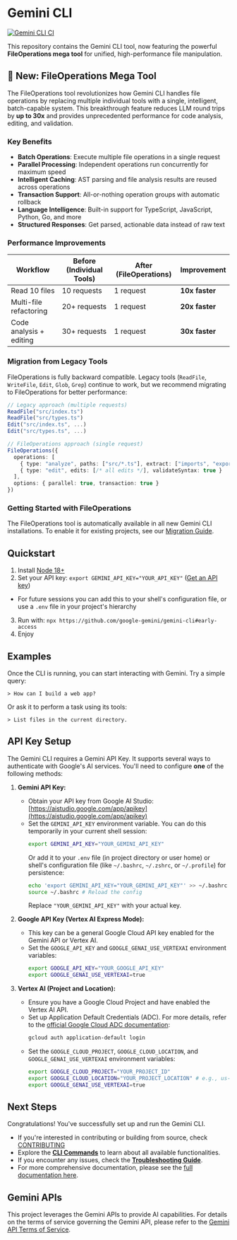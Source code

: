 # Gemini CLI

[![Gemini CLI CI](https://github.com/google-gemini/gemini-cli/actions/workflows/ci.yml/badge.svg)](https://github.com/google-gemini/gemini-cli/actions/workflows/ci.yml)

This repository contains the Gemini CLI tool, now featuring the powerful **FileOperations mega tool** for unified, high-performance file manipulation.

## 🚀 New: FileOperations Mega Tool

The FileOperations tool revolutionizes how Gemini CLI handles file operations by replacing multiple individual tools with a single, intelligent, batch-capable system. This breakthrough feature reduces LLM round trips by **up to 30x** and provides unprecedented performance for code analysis, editing, and validation.

### Key Benefits

- **Batch Operations**: Execute multiple file operations in a single request
- **Parallel Processing**: Independent operations run concurrently for maximum speed
- **Intelligent Caching**: AST parsing and file analysis results are reused across operations
- **Transaction Support**: All-or-nothing operation groups with automatic rollback
- **Language Intelligence**: Built-in support for TypeScript, JavaScript, Python, Go, and more
- **Structured Responses**: Get parsed, actionable data instead of raw text

### Performance Improvements

| Workflow | Before (Individual Tools) | After (FileOperations) | Improvement |
|----------|---------------------------|------------------------|-------------|
| Read 10 files | 10 requests | 1 request | **10x faster** |
| Multi-file refactoring | 20+ requests | 1 request | **20x faster** |
| Code analysis + editing | 30+ requests | 1 request | **30x faster** |

### Migration from Legacy Tools

FileOperations is fully backward compatible. Legacy tools (`ReadFile`, `WriteFile`, `Edit`, `Glob`, `Grep`) continue to work, but we recommend migrating to FileOperations for better performance:

```typescript
// Legacy approach (multiple requests)
ReadFile("src/index.ts")
ReadFile("src/types.ts") 
Edit("src/index.ts", ...)
Edit("src/types.ts", ...)

// FileOperations approach (single request)
FileOperations({
  operations: [
    { type: "analyze", paths: ["src/*.ts"], extract: ["imports", "exports"] },
    { type: "edit", edits: [/* all edits */], validateSyntax: true }
  ],
  options: { parallel: true, transaction: true }
})
```

### Getting Started with FileOperations

The FileOperations tool is automatically available in all new Gemini CLI installations. To enable it for existing projects, see our [Migration Guide](./docs/fileoperations-migration-guide.md).

## Quickstart

1. Install [Node 18+](https://nodejs.org/en/download)
2. Set your API key: `export GEMINI_API_KEY="YOUR_API_KEY"` ([Get an API key](https://aistudio.google.com/apikey))

- For future sessions you can add this to your shell's configuration file, or use a `.env` file in your project's hierarchy

3. Run with: `npx https://github.com/google-gemini/gemini-cli#early-access`
4. Enjoy

## Examples

Once the CLI is running, you can start interacting with Gemini. Try a simple query:

```
> How can I build a web app?
```

Or ask it to perform a task using its tools:

```
> List files in the current directory.
```

## API Key Setup

The Gemini CLI requires a Gemini API Key. It supports several ways to authenticate with Google's AI services. You'll need to configure **one** of the following methods:

1.  **Gemini API Key:**

    - Obtain your API key from Google AI Studio: [https://aistudio.google.com/app/apikey](https://aistudio.google.com/app/apikey)
    - Set the `GEMINI_API_KEY` environment variable. You can do this temporarily in your current shell session:
      ```bash
      export GEMINI_API_KEY="YOUR_GEMINI_API_KEY"
      ```
      Or add it to your `.env` file (in project directory or user home) or shell's configuration file (like `~/.bashrc`, `~/.zshrc`, or `~/.profile`) for persistence:
      ```bash
      echo 'export GEMINI_API_KEY="YOUR_GEMINI_API_KEY"' >> ~/.bashrc # Or your preferred shell config file
      source ~/.bashrc # Reload the config
      ```
      Replace `"YOUR_GEMINI_API_KEY"` with your actual key.

2.  **Google API Key (Vertex AI Express Mode):**

    - This key can be a general Google Cloud API key enabled for the Gemini API or Vertex AI.
    - Set the `GOOGLE_API_KEY` and `GOOGLE_GENAI_USE_VERTEXAI` environment variables:
      ```bash
      export GOOGLE_API_KEY="YOUR_GOOGLE_API_KEY"
      export GOOGLE_GENAI_USE_VERTEXAI=true
      ```

3.  **Vertex AI (Project and Location):**
    - Ensure you have a Google Cloud Project and have enabled the Vertex AI API.
    - Set up Application Default Credentials (ADC). For more details, refer to the [official Google Cloud ADC documentation](https://cloud.google.com/docs/authentication/provide-credentials-adc):
      ```bash
      gcloud auth application-default login
      ```
    - Set the `GOOGLE_CLOUD_PROJECT`, `GOOGLE_CLOUD_LOCATION`, and `GOOGLE_GENAI_USE_VERTEXAI` environment variables:
      ```bash
      export GOOGLE_CLOUD_PROJECT="YOUR_PROJECT_ID"
      export GOOGLE_CLOUD_LOCATION="YOUR_PROJECT_LOCATION" # e.g., us-central1
      export GOOGLE_GENAI_USE_VERTEXAI=true
      ```

## Next Steps

Congratulations! You've successfully set up and run the Gemini CLI.

- If you're interested in contributing or building from source, check [CONTRIBUTING](./CONTRIBUTING.md)
- Explore the **[CLI Commands](./docs/cli/commands.md)** to learn about all available functionalities.
- If you encounter any issues, check the **[Troubleshooting Guide](./docs/troubleshooting.md)**.
- For more comprehensive documentation, please see the [full documentation here](./docs/index.md).

## Gemini APIs

This project leverages the Gemini APIs to provide AI capabilities. For details on the terms of service governing the Gemini API, please refer to the [Gemini API Terms of Service](https://ai.google.dev/gemini-api/terms).

